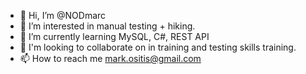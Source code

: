 - 👋 Hi, I’m @NODmarc
- 👀 I’m interested in manual testing + hiking.
- 🌱 I’m currently learning MySQL, C#, REST API 
- 💞️ I'm looking to collaborate on in training and testing skills training.
- 📫 How to reach me mark.ositis@gmail.com
<!---
NODmarc/NODmarc is a ✨ special ✨ repository because its `README.md` (this file) appears on your GitHub profile.
You can click the Preview link to take a look at your changes.
--->

